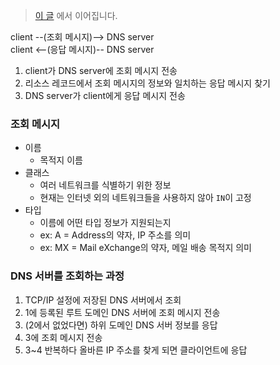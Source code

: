 > [이 글](DNS.md) 에서 이어집니다.

client --(조회 메시지)--> DNS server  
client <--(응답 메시지)-- DNS server

1. client가 DNS server에 조회 메시지 전송
2. 리소스 레코드에서 조회 메시지의 정보와 일치하는 응답 메시지 찾기
3. DNS server가 client에게 응답 메시지 전송

### 조회 메시지

- 이름
    - 목적지 이름
- 클래스
    - 여러 네트워크를 식별하기 위한 정보
    - 현재는 인터넷 외의 네트워크들을 사용하지 않아 `IN`이 고정
- 타입
    - 이름에 어떤 타입 정보가 지원되는지
    - ex: A = Address의 약자, IP 주소를 의미
    - ex: MX = Mail eXchange의 약자, 메일 배송 목적지 의미

### DNS 서버를 조회하는 과정

1. TCP/IP 설정에 저장된 DNS 서버에서 조회
2. 1에 등록된 루트 도메인 DNS 서버에 조회 메시지 전송
3. (2에서 없었다면) 하위 도메인 DNS 서버 정보를 응답
4. 3에 조회 메시지 전송
5. 3~4 반복하다 올바른 IP 주소를 찾게 되면 클라이언트에 응답
